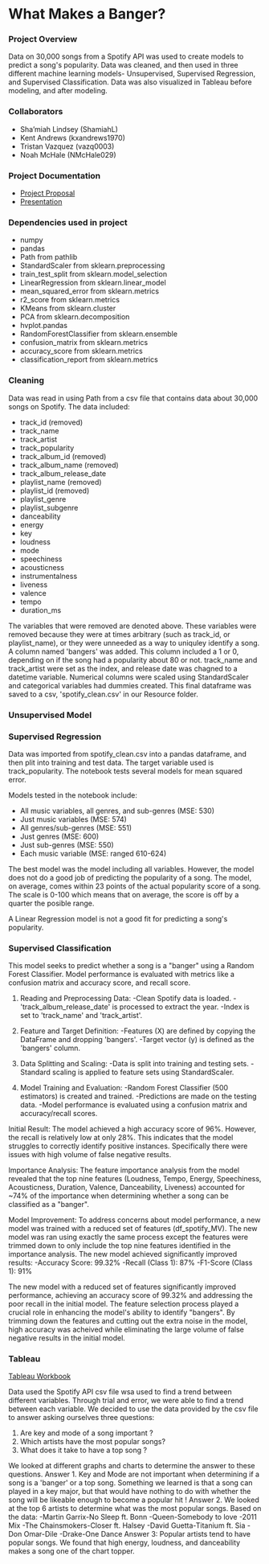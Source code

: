 # What Makes a Banger?

### Project Overview
Data on 30,000 songs from a Spotify API was used to create models to predict a song's popularity. Data was cleaned, and then used in three different machine learning models- Unsupervised, Supervised Regression, and Supervised Classification. Data was also visualized in Tableau before modeling, and after modeling.

### Collaborators
- Sha’miah Lindsey (ShamiahL)
- Kent Andrews (kxandrews1970)
- Tristan Vazquez (vazq0003)
- Noah McHale (NMcHale029)

### Project Documentation
- [Project Proposal](https://docs.google.com/document/d/1fJfuKnB7wwmtjz0gdJATHtjz5hcWmLb2p8mySA15cbc/edit?usp=sharing)
- [Presentation](https://docs.google.com/presentation/d/1bgPAeIX8A5Rs4ynsJEjMJ7fokzhuDyn44jWHyjtXL90/edit?usp=sharing)

### Dependencies used in project
- numpy
- pandas
- Path from pathlib
- StandardScaler from sklearn.preprocessing
- train_test_split from sklearn.model_selection
- LinearRegression from sklearn.linear_model
- mean_squared_error from sklearn.metrics
- r2_score from sklearn.metrics
- KMeans from sklearn.cluster
- PCA from sklearn.decomposition
- hvplot.pandas
- RandomForestClassifier from sklearn.ensemble
- confusion_matrix from sklearn.metrics
- accuracy_score from sklearn.metrics
- classification_report from sklearn.metrics

### Cleaning
Data was read in using Path from a csv file that contains data about 30,000 songs on Spotify. The data included:
- track_id (removed)
- track_name
- track_artist
- track_popularity
- track_album_id (removed)
- track_album_name (removed)
- track_album_release_date
- playlist_name (removed)
- playlist_id (removed)
- playlist_genre
- playlist_subgenre
- danceability
- energy
- key
- loudness
- mode
- speechiness
- acousticness
- instrumentalness
- liveness
- valence
- tempo
- duration_ms

The variables that were removed are denoted above. These variables were removed because they were at times arbitrary (such as track_id, or playlist_name), or they were unneeded as a way to uniquley identify a song.
A column named 'bangers' was added. This column included a 1 or 0, depending on if the song had a popularity about 80 or not.
track_name and track_artist were set as the index, and release date was chagned to a datetime variable.
Numerical columns were scaled using StandardScaler and categorical variables had dummies created.
This final dataframe was saved to a csv, 'spotify_clean.csv' in our Resource folder.

### Unsupervised Model


### Supervised Regression
Data was imported from spotify_clean.csv into a pandas dataframe, and then plit into training and test data. The target variable used is track_popularity. The notebook tests several models for mean squared error.

Models tested in the notebook include:
- All music variables, all genres, and sub-genres (MSE: 530)
- Just music variables (MSE: 574)
- All genres/sub-genres (MSE: 551)
- Just genres (MSE: 600)
- Just sub-genres (MSE: 550)
- Each music variable (MSE: ranged 610-624)

The best model was the model including all variables. However, the model does not do a good job of predicting the popularity of a song. The model, on average, comes within 23 points of the actual popularity score of a song. The scale is 0-100 which means that on average, the score is off by a quarter the posible range.

A Linear Regression model is not a good fit for predicting a song's popularity.

### Supervised Classification
This model seeks to predict whether a song is a "banger" using a Random Forest Classifier. Model performance is evaluated with metrics like a confusion matrix and accuracy score, and recall score.

1. Reading and Preprocessing Data:
-Clean Spotify data is loaded.
-'track_album_release_date' is processed to extract the year.
-Index is set to 'track_name' and 'track_artist'.

2. Feature and Target Definition:
-Features (X) are defined by copying the DataFrame and dropping 'bangers'.
-Target vector (y) is defined as the 'bangers' column.

3. Data Splitting and Scaling:
-Data is split into training and testing sets.
-Standard scaling is applied to feature sets using StandardScaler.

4. Model Training and Evaluation:
-Random Forest Classifier (500 estimators) is created and trained.
-Predictions are made on the testing data.
-Model performance is evaluated using a confusion matrix and accuracy/recall scores.

Initial Result:
The model achieved a high accuracy score of 96%. However, the recall is relatively low at only 28%. This indicates that the model struggles to correctly identify positive instances. Specifically there were issues with high volume of false negative results. 

Importance Analysis:
The feature importance analysis from the model revealed that the top nine features (Loudness, Tempo, Energy, Speechiness, Acousticness, Duration, Valence, Danceability, Liveness) accounted for ~74% of the importance when determining whether a song can be classified as a "banger".

Model Improvement:
To address concerns about model performance, a new model was trained with a reduced set of features (df_spotify_MV). The new model was ran using exactly the same process except the features were trimmed down to only include the top nine features identified in the importance analysis. The new model achieved significantly improved results:
-Accuracy Score: 99.32%
-Recall (Class 1): 87%
-F1-Score (Class 1): 91%

The new model with a reduced set of features significantly improved performance, achieving an accuracy score of 99.32% and addressing the poor recall in the initial model. The feature selection process played a crucial role in enhancing the model's ability to identify "bangers". By trimming down the features and cutting out the extra noise in the model, high accuracy was acheived while eliminating the large volume of false negative results in the initial model. 

### Tableau
[Tableau Workbook](https://public.tableau.com/authoring/Project4_17014016191960/popvsgenre#1)

Data used the Spotify API csv file wsa used to find a trend between different variables. Through trial and error, we were able to find a trend between each variable. We decided to use the data provided by the csv file to answer asking ourselves three questions:
  1. Are key and mode of a song important ?
  2. Which artists have the most popular songs?
  3. What does it take to have a top song ?

We looked at different graphs and charts to determine the answer to these questions. 
  Answer 1. Key and Mode are not important when determining if a song is a 'banger' or a top song. Something we learned is that a song can       played in a key major, but that would have nothing to do with whether the song will be likeable enough to become a popular hit !
  Answer 2. We looked at the top 6 artists to determine what was the most popular songs.
    Based on the data:
  -Martin Garrix-No Sleep ft. Bonn
  -Queen-Somebody to love -2011 Mix
  -The Chainsmokers-Closer ft. Halsey
  -David Guetta-Titanium ft. Sia
  -Don Omar-Dile
  -Drake-One Dance
  Answer 3: Popular artists tend to have popular songs. We found that high energy, loudness, and danceability makes a song one of the chart     topper. 
